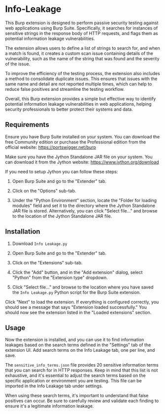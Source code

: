 # Info-Leakage
This Burp extension is designed to perform passive security testing against web applications using Burp Suite. Specifically, it searches for instances of sensitive strings in the response body of HTTP requests, and flags them as potential information leakage vulnerabilities.

The extension allows users to define a list of strings to search for, and when a match is found, it creates a custom scan issue containing details of the vulnerability, such as the name of the string that was found and the severity of the issue.

To improve the efficiency of the testing process, the extension also includes a method to consolidate duplicate issues. This ensures that issues with the same name and detail are not reported multiple times, which can help to reduce false positives and streamline the testing workflow.

Overall, this Burp extension provides a simple but effective way to identify potential information leakage vulnerabilities in web applications, helping security professionals to better protect their systems and data.

## Requirements

Ensure you have Burp Suite installed on your system. You can download the free Community edition or purchase the Professional edition from the official website: https://portswigger.net/burp

Make sure you have the Jython Standalone JAR file on your system. You can download it from the Jython website: https://www.jython.org/download

If you need to setup Jython you can follow these steps:
1. Open Burp Suite and go to the "Extender" tab.

2. Click on the "Options" sub-tab.

3. Under the "Python Environment" section, locate the "Folder for loading modules" field and set it to the directory where the Jython Standalone JAR file is stored. Alternatively, you can click "Select file..." and browse to the location of the Jython Standalone JAR file.

## Installation

1. Download ```Info Leakage.py```

2. Open Burp Suite and go to the "Extender" tab.

3. Click on the "Extensions" sub-tab.

4. Click the "Add" button, and in the "Add extension" dialog, select "Python" from the "Extension type" dropdown.

5. Click "Select file..." and browse to the location where you have saved the ```Info Leakage.py``` Python script for the Burp Suite extension.

Click "Next" to load the extension. If everything is configured correctly, you should see a message that says "Extension loaded successfully." You should now see the extension listed in the "Loaded extensions" section.

## Usage

Now the extension is installed, and you can use it to find information leakages based on the search terms defined in the "Settings" tab of the extension UI. Add search terms on the Info Leakage tab, one per line, and save.

The ```sensitive_info_terms.json``` file provides 20 sensitive information terms that you can search for in HTTP responses. Keep in mind that this list is not exhaustive, and it's essential to adjust the search terms based on the specific application or environment you are testing. This file can be imported in the Info Leakage tab under settings.

When using these search terms, it's important to understand that false positives can occur. Be sure to carefully review and validate each finding to ensure it's a legitimate information leakage.
